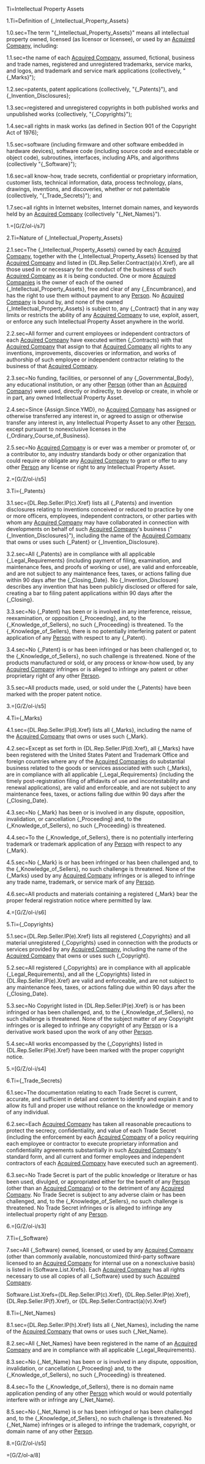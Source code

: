 Ti=Intellectual Property Assets

1.Ti=Definition of {_Intellectual_Property_Assets}

1.0.sec=The term "{_Intellectual_Property_Assets}" means all intellectual property owned, licensed (as licensor or licensee), or used by an <a href="#SPA.Def.Acquired_Companies.Def" class="definedterm">Acquired Company</a>, including:

1.1.sec=the name of each <a href="#SPA.Def.Acquired_Companies.Def" class="definedterm">Acquired Company</a>, assumed, fictional, business and trade names, registered and unregistered trademarks, service marks, and logos, and trademark and service mark applications (collectively, "{_Marks}");

1.2.sec=patents, patent applications (collectively, "{_Patents}"), and {_Invention_Disclosures};

1.3.sec=registered and unregistered copyrights in both published works and unpublished works (collectively, "{_Copyrights}");

1.4.sec=all rights in mask works (as defined in Section 901 of the Copyright Act of 1976);

1.5.sec=software (including firmware and other software embedded in hardware devices), software code (including source code and executable or object code), subroutines, interfaces, including APIs, and algorithms (collectively "{_Software}");

1.6.sec=all know-how, trade secrets, confidential or proprietary information, customer lists, technical information, data, process technology, plans, drawings, inventions, and discoveries, whether or not patentable (collectively, "{_Trade_Secrets}"); and

1.7.sec=all rights in Internet websites, Internet domain names, and keywords held by an <a href="#SPA.Def.Acquired_Companies.Def" class="definedterm">Acquired Company</a> (collectively "{_Net_Names}").

1.=[G/Z/ol-i/s7]

2.Ti=Nature of {_Intellectual_Property_Assets}

2.1.sec=The {_Intellectual_Property_Assets} owned by each <a href="#SPA.Def.Acquired_Companies.Def" class="definedterm">Acquired Company</a>, together with the {_Intellectual_Property_Assets} licensed by that <a href="#SPA.Def.Acquired_Companies.Def" class="definedterm">Acquired Company</a> and listed in {DL.Rep.Seller.Contract(a)(v).Xref}, are all those used in or necessary for the conduct of the business of such <a href="#SPA.Def.Acquired_Companies.Def" class="definedterm">Acquired Company</a> as it is being conducted.  One or more <a href="#SPA.Def.Acquired_Companies.Def" class="definedterm">Acquired Companies</a> is the owner of each of the owned {_Intellectual_Property_Assets}, free and clear of any {_Encumbrance}, and has the right to use them without payment to any <a href="#SPA.Def.Person.Def" class="definedterm">Person</a>.  No <a href="#SPA.Def.Acquired_Companies.Def" class="definedterm">Acquired Company</a> is bound by, and none of the owned {_Intellectual_Property_Assets} is subject to, any {_Contract} that in any way limits or restricts the ability of any <a href="#SPA.Def.Acquired_Companies.Def" class="definedterm">Acquired Company</a> to use, exploit, assert, or enforce any such Intellectual Property Asset anywhere in the world.

2.2.sec=All former and current employees or independent contractors of each <a href="#SPA.Def.Acquired_Companies.Def" class="definedterm">Acquired Company</a> have executed written {_Contracts} with that <a href="#SPA.Def.Acquired_Companies.Def" class="definedterm">Acquired Company</a> that assign to that <a href="#SPA.Def.Acquired_Companies.Def" class="definedterm">Acquired Company</a> all rights to any inventions, improvements, discoveries or information, and works of authorship of such employee or independent contractor relating to the business of that <a href="#SPA.Def.Acquired_Companies.Def" class="definedterm">Acquired Company</a>.

2.3.sec=No funding, facilities, or personnel of any {_Governmental_Body}, any educational institution, or any other <a href="#SPA.Def.Person.Def" class="definedterm">Person</a> (other than an <a href="#SPA.Def.Acquired_Companies.Def" class="definedterm">Acquired Company</a>) were used, directly or indirectly, to develop or create, in whole or in part, any owned Intellectual Property Asset.

2.4.sec=Since {Assign.Since.YMD}, no <a href="#SPA.Def.Acquired_Companies.Def" class="definedterm">Acquired Company</a> has assigned or otherwise transferred any interest in, or agreed to assign or otherwise transfer any interest in, any Intellectual Property Asset to any other <a href="#SPA.Def.Person.Def" class="definedterm">Person</a>, except pursuant to nonexclusive licenses in the {_Ordinary_Course_of_Business}.

2.5.sec=No <a href="#SPA.Def.Acquired_Companies.Def" class="definedterm">Acquired Company</a> is or ever was a member or promoter of, or a contributor to, any industry standards body or other organization that could require or obligate any <a href="#SPA.Def.Acquired_Companies.Def" class="definedterm">Acquired Company</a> to grant or offer to any other <a href="#SPA.Def.Person.Def" class="definedterm">Person</a> any license or right to any Intellectual Property Asset.

2.=[G/Z/ol-i/s5]

3.Ti={_Patents}

3.1.sec={DL.Rep.Seller.IP(c).Xref} lists all {_Patents} and invention disclosures relating to inventions conceived or reduced to practice by one or more officers, employees, independent contractors, or other parties with whom any <a href="#SPA.Def.Acquired_Companies.Def" class="definedterm">Acquired Company</a> may have collaborated in connection with developments on behalf of such <a href="#SPA.Def.Acquired_Companies.Def" class="definedterm">Acquired Company</a>'s business ("{_Invention_Disclosures}"), including the name of the <a href="#SPA.Def.Acquired_Companies.Def" class="definedterm">Acquired Company</a> that owns or uses such {_Patent} or {_Invention_Disclosure}.

3.2.sec=All {_Patents} are in compliance with all applicable {_Legal_Requirements} (including payment of filing, examination, and maintenance fees, and proofs of working or use), are valid and enforceable, and are not subject to any maintenance fees, taxes, or actions falling due within 90 days after the {_Closing_Date}.  No {_Invention_Disclosure} describes any invention that has been publicly disclosed or offered for sale, creating a bar to filing patent applications within 90 days after the {_Closing}.

3.3.sec=No {_Patent} has been or is involved in any interference, reissue, reexamination, or opposition {_Proceeding}, and, to the {_Knowledge_of_Sellers}, no such {_Proceeding} is threatened.  To the {_Knowledge_of_Sellers}, there is no potentially interfering patent or patent application of any <a href="#SPA.Def.Person.Def" class="definedterm">Person</a> with respect to any {_Patent}.

3.4.sec=No {_Patent} is or has been infringed or has been challenged or, to the {_Knowledge_of_Sellers}, no such challenge is threatened.  None of the products manufactured or sold, or any process or know-how used, by any <a href="#SPA.Def.Acquired_Companies.Def" class="definedterm">Acquired Company</a> infringes or is alleged to infringe any patent or other proprietary right of any other <a href="#SPA.Def.Person.Def" class="definedterm">Person</a>.

3.5.sec=All products made, used, or sold under the {_Patents} have been marked with the proper patent notice.

3.=[G/Z/ol-i/s5]

4.Ti={_Marks}

4.1.sec={DL.Rep.Seller.IP(d).Xref} lists all {_Marks}, including the name of the <a href="#SPA.Def.Acquired_Companies.Def" class="definedterm">Acquired Company</a> that owns or uses such {_Mark}.

4.2.sec=Except as set forth in {DL.Rep.Seller.IP(d).Xref}, all {_Marks} have been registered with the United States Patent and Trademark Office and foreign countries where any of the <a href="#SPA.Def.Acquired_Companies.Def" class="definedterm">Acquired Companies</a> do substantial business related to the goods or services associated with such {_Marks}, are in compliance with all applicable {_Legal_Requirements} (including the timely post-registration filing of affidavits of use and incontestability and renewal applications), are valid and enforceable, and are not subject to any maintenance fees, taxes, or actions falling due within 90 days after the {_Closing_Date}.

4.3.sec=No {_Mark} has been or is involved in any dispute, opposition, invalidation, or cancellation {_Proceeding} and, to the {_Knowledge_of_Sellers}, no such {_Proceeding} is threatened.

4.4.sec=To the {_Knowledge_of_Sellers}, there is no potentially interfering trademark or trademark application of any <a href="#SPA.Def.Person.Def" class="definedterm">Person</a> with respect to any {_Mark}.

4.5.sec=No {_Mark} is or has been infringed or has been challenged and, to the {_Knowledge_of_Sellers}, no such challenge is threatened.  None of the {_Marks} used by any <a href="#SPA.Def.Acquired_Companies.Def" class="definedterm">Acquired Company</a> infringes or is alleged to infringe any trade name, trademark, or service mark of any <a href="#SPA.Def.Person.Def" class="definedterm">Person</a>.

4.6.sec=All products and materials containing a registered {_Mark} bear the proper federal registration notice where permitted by law.

4.=[G/Z/ol-i/s6]

5.Ti={_Copyrights}

5.1.sec={DL.Rep.Seller.IP(e).Xref} lists all registered {_Copyrights} and all material unregistered {_Copyrights} used in connection with the products or services provided by any <a href="#SPA.Def.Acquired_Companies.Def" class="definedterm">Acquired Company</a>, including the name of the <a href="#SPA.Def.Acquired_Companies.Def" class="definedterm">Acquired Company</a> that owns or uses such {_Copyright}.

5.2.sec=All registered {_Copyrights} are in compliance with all applicable {_Legal_Requirements}, and all the {_Copyrights} listed in {DL.Rep.Seller.IP(e).Xref} are valid and enforceable, and are not subject to any maintenance fees, taxes, or actions falling due within 90 days after the {_Closing_Date}.

5.3.sec=No Copyright listed in {DL.Rep.Seller.IP(e).Xref} is or has been infringed or has been challenged, and, to the {_Knowledge_of_Sellers}, no such challenge is threatened.  None of the subject matter of any Copyright infringes or is alleged to infringe any copyright of any <a href="#SPA.Def.Person.Def" class="definedterm">Person</a> or is a derivative work based upon the work of any other <a href="#SPA.Def.Person.Def" class="definedterm">Person</a>.

5.4.sec=All works encompassed by the {_Copyrights} listed in {DL.Rep.Seller.IP(e).Xref} have been marked with the proper copyright notice.

5.=[G/Z/ol-i/s4]

6.Ti={_Trade_Secrets}

6.1.sec=The documentation relating to each Trade Secret is current, accurate, and sufficient in detail and content to identify and explain it and to allow its full and proper use without reliance on the knowledge or memory of any individual.

6.2.sec=Each <a href="#SPA.Def.Acquired_Companies.Def" class="definedterm">Acquired Company</a> has taken all reasonable precautions to protect the secrecy, confidentiality, and value of each Trade Secret (including the enforcement by each <a href="#SPA.Def.Acquired_Companies.Def" class="definedterm">Acquired Company</a> of a policy requiring each employee or contractor to execute proprietary information and confidentiality agreements substantially in such <a href="#SPA.Def.Acquired_Companies.Def" class="definedterm">Acquired Company</a>'s standard form, and all current and former employees and independent contractors of each <a href="#SPA.Def.Acquired_Companies.Def" class="definedterm">Acquired Company</a> have executed such an agreement).

6.3.sec=No Trade Secret is part of the public knowledge or literature or has been used, divulged, or appropriated either for the benefit of any <a href="#SPA.Def.Person.Def" class="definedterm">Person</a> (other than an <a href="#SPA.Def.Acquired_Companies.Def" class="definedterm">Acquired Company</a>) or to the detriment of any <a href="#SPA.Def.Acquired_Companies.Def" class="definedterm">Acquired Company</a>.  No Trade Secret is subject to any adverse claim or has been challenged, and, to the {_Knowledge_of_Sellers}, no such challenge is threatened.  No Trade Secret infringes or is alleged to infringe any intellectual property right of any <a href="#SPA.Def.Person.Def" class="definedterm">Person</a>.

6.=[G/Z/ol-i/s3]
 
7.Ti={_Software}

7.sec=All {_Software} owned, licensed, or used by any <a href="#SPA.Def.Acquired_Companies.Def" class="definedterm">Acquired Company</a> (other than commonly available, noncustomized third-party software licensed to an <a href="#SPA.Def.Acquired_Companies.Def" class="definedterm">Acquired Company</a> for internal use on a nonexclusive basis) is listed in {Software.List.Xrefs}.  Each <a href="#SPA.Def.Acquired_Companies.Def" class="definedterm">Acquired Company</a> has all rights necessary to use all copies of all {_Software} used by such <a href="#SPA.Def.Acquired_Companies.Def" class="definedterm">Acquired Company</a>.

Software.List.Xrefs={DL.Rep.Seller.IP(c).Xref}, {DL.Rep.Seller.IP(e).Xref},  {DL.Rep.Seller.IP(f).Xref},  or {DL.Rep.Seller.Contract(a)(v).Xref}

8.Ti={_Net_Names}

8.1.sec={DL.Rep.Seller.IP(h).Xref} lists all {_Net_Names}, including the name of the <a href="#SPA.Def.Acquired_Companies.Def" class="definedterm">Acquired Company</a> that owns or uses such {_Net_Name}.

8.2.sec=All {_Net_Names} have been registered in the name of an <a href="#SPA.Def.Acquired_Companies.Def" class="definedterm">Acquired Company</a> and are in compliance with all applicable {_Legal_Requirements}.

8.3.sec=No {_Net_Name} has been or is involved in any dispute, opposition, invalidation, or cancellation {_Proceeding} and, to the {_Knowledge_of_Sellers}, no such {_Proceeding} is threatened.

8.4.sec=To the {_Knowledge_of_Sellers}, there is no domain name application pending of any other <a href="#SPA.Def.Person.Def" class="definedterm">Person</a> which would or would potentially interfere with or infringe any {_Net_Name}.

8.5.sec=No {_Net_Name} is or has been infringed or has been challenged and, to the {_Knowledge_of_Sellers}, no such challenge is threatened.  No {_Net_Name} infringes or is alleged to infringe the trademark, copyright, or domain name of any other <a href="#SPA.Def.Person.Def" class="definedterm">Person</a>.

8.=[G/Z/ol-i/s5]

=[G/Z/ol-a/8]

